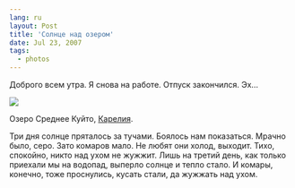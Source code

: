 ```yaml
---
lang: ru
layout: Post
title: 'Солнце над озером'
date: Jul 23, 2007
tags:
  - photos
---
```


Доброго всем утра. Я снова на работе. Отпуск закончился. Эх…

![](photo://Sapegin_Artem_20D_2007-07-12_402-0208)

Озеро Среднее Куйто, [Карелия](http://morning.photos/travel/kalevala).

Три дня солнце пряталось за тучами. Боялось нам показаться. Мрачно было, серо. Зато комаров мало. Не любят они холод, выходит. Тихо, спокойно, никто над ухом не жужжит. Лишь на третий день, как только приехали мы на водопад, выперло солнце и тепло стало. И комары, конечно, тоже проснулись, кусать стали, да жужжать над ухом.
